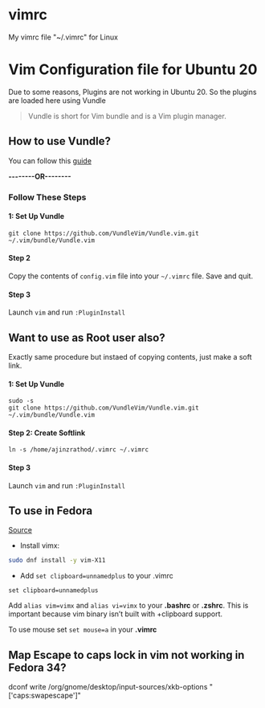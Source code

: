 # vimrc
My vimrc file "~/.vimrc" for Linux

# Vim Configuration file for Ubuntu 20

Due to some reasons, Plugins are not working in Ubuntu 20.
So the plugins are loaded here using Vundle

> Vundle is short for Vim bundle and is a Vim plugin manager.
## How to use Vundle?
You can follow this [guide](https://github.com/VundleVim/Vundle.vim)

**--------OR--------**
### Follow These Steps

#### 1: Set Up Vundle
``` 
git clone https://github.com/VundleVim/Vundle.vim.git ~/.vim/bundle/Vundle.vim
```
#### Step 2
Copy the contents of `config.vim` file into your `~/.vimrc` file. Save and quit.

#### Step 3
Launch `vim` and run `:PluginInstall`


## Want to use as Root user also? 

Exactly same procedure but instaed of copying contents, just make a soft link.

#### 1: Set Up Vundle
```
sudo -s
git clone https://github.com/VundleVim/Vundle.vim.git ~/.vim/bundle/Vundle.vim
```

#### Step 2: Create Softlink
```
ln -s /home/ajinzrathod/.vimrc ~/.vimrc
```

#### Step 3
Launch `vim` and run `:PluginInstall`


## To use in Fedora

[Source](https://dhilst.github.io/2019/01/19/vim-clipboard-on-fedora.html)
* Install vimx: 

```bash
sudo dnf install -y vim-X11
```

* Add `set clipboard=unnamedplus` to your .vimrc
```
set clipboard=unnamedplus
```

Add `alias vim=vimx` and `alias vi=vimx` to your **.bashrc** or **.zshrc**. This is important because vim binary isn’t built with +clipboard support.

To use mouse set `set mouse=a` in your **.vimrc**


## Map Escape to caps lock in vim not working in Fedora 34?

dconf write /org/gnome/desktop/input-sources/xkb-options "['caps:swapescape']"

